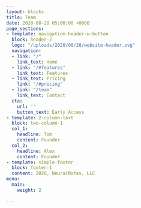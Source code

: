 ```yaml
---
layout: blocks
title: Team
date: 2020-08-28 05:00:00 +0000
page_sections:
- template: navigation-header-w-button
  block: header-2
  logo: "/uploads/2020/08/28/website-header.svg"
  navigation:
  - link: "/"
    link_text: Home
  - link: "/#features"
    link_text: Features
  - link_text: Pricing
    link: "/#pricing"
  - link: "/team"
    link_text: Contact
  cta:
    url: ''
    button_text: Early Access
- template: 2-column-text
  block: two-column-1
  col_1:
    headline: Tom
    content: Founder
  col_2:
    headline: Alex
    content: Founder
- template: simple-footer
  block: footer-1
  content: 2020, NeuralNotes, LLC
menu:
  main:
    weight: 2

---
```


